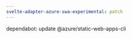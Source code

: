 ```yaml
---
svelte-adapter-azure-swa-experimental: patch
---
```


dependabot: update @azure/static-web-apps-cli

